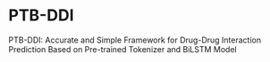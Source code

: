 # PTB-DDI
PTB-DDI: Accurate and Simple Framework for Drug-Drug Interaction Prediction Based on Pre-trained Tokenizer and BiLSTM Model
